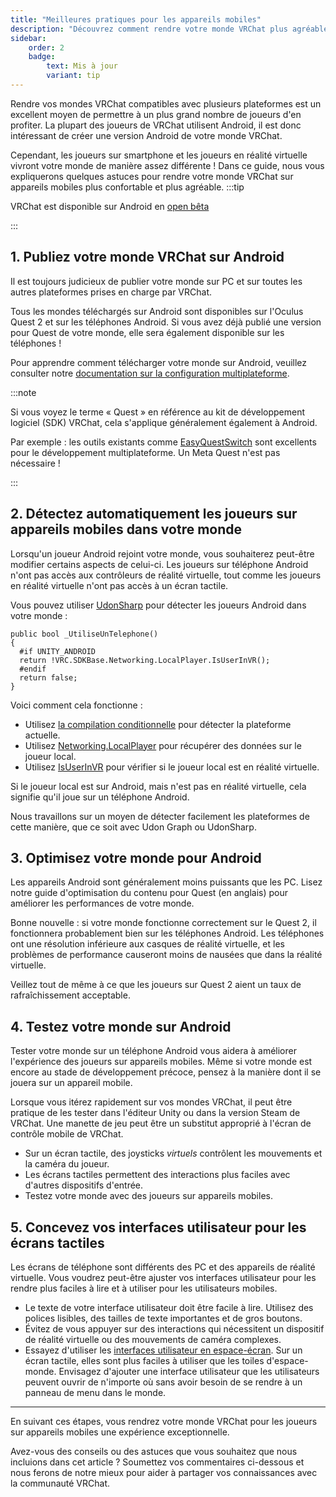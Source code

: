 ```yaml
---
title: "Meilleures pratiques pour les appareils mobiles"
description: "Découvrez comment rendre votre monde VRChat plus agréable et confortable pour les joueurs sur appareils mobiles. Suivez ces conseils pour optimiser votre monde VRChat sur Android et offrir une expérience de jeu optimale."
sidebar:
    order: 2
    badge: 
        text: Mis à jour
        variant: tip
---
```


Rendre vos mondes VRChat compatibles avec plusieurs plateformes est un excellent moyen de permettre à un plus grand nombre de joueurs d'en profiter. La plupart des joueurs de VRChat utilisent Android, il est donc intéressant de créer une version Android de votre monde VRChat.

Cependant, les joueurs sur smartphone et les joueurs en réalité virtuelle vivront votre monde de manière assez différente ! Dans ce guide, nous vous expliquerons quelques astuces pour rendre votre monde VRChat sur appareils mobiles plus confortable et plus agréable.
:::tip

VRChat est disponible sur Android en [open bêta](https://play.google.com/store/apps/details?id=com.vrchat.mobile.playstore)

:::
## 1. Publiez votre monde VRChat sur Android

Il est toujours judicieux de publier votre monde sur PC et sur toutes les autres plateformes prises en charge par VRChat.

Tous les mondes téléchargés sur Android sont disponibles sur l'Oculus Quest 2 et sur les téléphones Android. Si vous avez déjà publié une version pour Quest de votre monde, elle sera également disponible sur les téléphones !

Pour apprendre comment télécharger votre monde sur Android, veuillez consulter notre [documentation sur la configuration multiplateforme](https://creators.vrchat.com/platforms/android/cross-platform-setup).

:::note

Si vous voyez le terme « Quest » en référence au kit de développement logiciel (SDK) VRChat, cela s'applique généralement également à Android.

Par exemple : les outils existants comme [EasyQuestSwitch](https://vcc.docs.vrchat.com/vpm/curated-community-packages#easyquestswitch) sont excellents pour le développement multiplateforme. Un Meta Quest n'est pas nécessaire !

:::

## 2. Détectez automatiquement les joueurs sur appareils mobiles dans votre monde

Lorsqu'un joueur Android rejoint votre monde, vous souhaiterez peut-être modifier certains aspects de celui-ci. Les joueurs sur téléphone Android n'ont pas accès aux contrôleurs de réalité virtuelle, tout comme les joueurs en réalité virtuelle n'ont pas accès à un écran tactile.

Vous pouvez utiliser [UdonSharp](https://udonsharp.docs.vrchat.com/) pour détecter les joueurs Android dans votre monde :

```
public bool _UtiliseUnTelephone()
{
  #if UNITY_ANDROID
  return !VRC.SDKBase.Networking.LocalPlayer.IsUserInVR();
  #endif
  return false;
}
```

Voici comment cela fonctionne :

- Utilisez [la compilation conditionnelle](https://docs.unity3d.com/Manual/PlatformDependentCompilation.html) pour détecter la plateforme actuelle.
- Utilisez [Networking.LocalPlayer](https://creators.vrchat.com/worlds/udon/players/) pour récupérer des données sur le joueur local.
- Utilisez [IsUserInVR](https://creators.vrchat.com/worlds/udon/players/#isuserinvr) pour vérifier si le joueur local est en réalité virtuelle.

Si le joueur local est sur Android, mais n'est pas en réalité virtuelle, cela signifie qu'il joue sur un téléphone Android.

Nous travaillons sur un moyen de détecter facilement les plateformes de cette manière, que ce soit avec Udon Graph ou UdonSharp.

## 3. Optimisez votre monde pour Android

Les appareils Android sont généralement moins puissants que les PC. Lisez notre guide d'optimisation du contenu pour Quest (en anglais) pour améliorer les performances de votre monde.

Bonne nouvelle : si votre monde fonctionne correctement sur le Quest 2, il fonctionnera probablement bien sur les téléphones Android. Les téléphones ont une résolution inférieure aux casques de réalité virtuelle, et les problèmes de performance causeront moins de nausées que dans la réalité virtuelle.

Veillez tout de même à ce que les joueurs sur Quest 2 aient un taux de rafraîchissement acceptable.

## 4. Testez votre monde sur Android

Tester votre monde sur un téléphone Android vous aidera à améliorer l'expérience des joueurs sur appareils mobiles. Même si votre monde est encore au stade de développement précoce, pensez à la manière dont il se jouera sur un appareil mobile.

Lorsque vous itérez rapidement sur vos mondes VRChat, il peut être pratique de les tester dans l'éditeur Unity ou dans la version Steam de VRChat. Une manette de jeu peut être un substitut approprié à l'écran de contrôle mobile de VRChat.

- Sur un écran tactile, des joysticks _virtuels_ contrôlent les mouvements et la caméra du joueur.
- Les écrans tactiles permettent des interactions plus faciles avec d'autres dispositifs d'entrée.
- Testez votre monde avec des joueurs sur appareils mobiles.

## 5. Concevez vos interfaces utilisateur pour les écrans tactiles

Les écrans de téléphone sont différents des PC et des appareils de réalité virtuelle. Vous voudrez peut-être ajuster vos interfaces utilisateur pour les rendre plus faciles à lire et à utiliser pour les utilisateurs mobiles.

- Le texte de votre interface utilisateur doit être facile à lire. Utilisez des polices lisibles, des tailles de texte importantes et de gros boutons.
- Évitez de vous appuyer sur des interactions qui nécessitent un dispositif de réalité virtuelle ou des mouvements de caméra complexes.
- Essayez d'utiliser les [interfaces utilisateur en espace-écran](https://docs.unity3d.com/Packages/com.unity.ugui@2.0/manual/UICanvas.html). Sur un écran tactile, elles sont plus faciles à utiliser que les toiles d'espace-monde. Envisagez d'ajouter une interface utilisateur que les utilisateurs peuvent ouvrir de n'importe où sans avoir besoin de se rendre à un panneau de menu dans le monde.

---

En suivant ces étapes, vous rendrez votre monde VRChat pour les joueurs sur appareils mobiles une expérience exceptionnelle.

Avez-vous des conseils ou des astuces que vous souhaitez que nous incluions dans cet article ? Soumettez vos commentaires ci-dessous et nous ferons de notre mieux pour aider à partager vos connaissances avec la communauté VRChat.